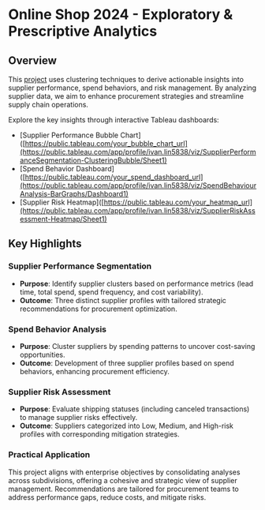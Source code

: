 # Online Shop 2024 - Exploratory & Prescriptive Analytics  

## Overview  
This [project](https://github.com/ilin3ccc/Portfolio/blob/main/5.%20Machine%20Learning%20-%20Clustering%20Analysis/onlineshop2024_clustering.ipynb) uses clustering techniques to derive actionable insights into supplier performance, spend behaviors, and risk management. By analyzing supplier data, we aim to enhance procurement strategies and streamline supply chain operations. 

Explore the key insights through interactive Tableau dashboards:  
- [Supplier Performance Bubble Chart]([https://public.tableau.com/your_bubble_chart_url](https://public.tableau.com/app/profile/ivan.lin5838/viz/SupplierPerformanceSegmentation-ClusteringBubble/Sheet1)  
- [Spend Behavior Dashboard]([https://public.tableau.com/your_spend_dashboard_url](https://public.tableau.com/app/profile/ivan.lin5838/viz/SpendBehaviourAnalysis-BarGraphs/Dashboard1)  
- [Supplier Risk Heatmap]([https://public.tableau.com/your_heatmap_url](https://public.tableau.com/app/profile/ivan.lin5838/viz/SupplierRiskAssessment-Heatmap/Sheet1)  

## Key Highlights  

### Supplier Performance Segmentation  
- **Purpose**: Identify supplier clusters based on performance metrics (lead time, total spend, spend frequency, and cost variability).  
- **Outcome**: Three distinct supplier profiles with tailored strategic recommendations for procurement optimization.  

### Spend Behavior Analysis  
- **Purpose**: Cluster suppliers by spending patterns to uncover cost-saving opportunities.  
- **Outcome**: Development of three supplier profiles based on spend behaviors, enhancing procurement efficiency.  

### Supplier Risk Assessment  
- **Purpose**: Evaluate shipping statuses (including canceled transactions) to manage supplier risks effectively.  
- **Outcome**: Suppliers categorized into Low, Medium, and High-risk profiles with corresponding mitigation strategies.  

### Practical Application  
This project aligns with enterprise objectives by consolidating analyses across subdivisions, offering a cohesive and strategic view of supplier management. Recommendations are tailored for procurement teams to address performance gaps, reduce costs, and mitigate risks.

